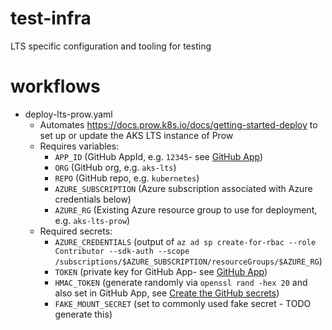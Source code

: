 # test-infra
LTS specific configuration and tooling for testing

# workflows

* deploy-lts-prow.yaml
  * Automates https://docs.prow.k8s.io/docs/getting-started-deploy to set up or update the AKS LTS instance of Prow
  * Requires variables:
    - `APP_ID`  (GitHub AppId, e.g. `12345`- see [GitHub App](https://docs.prow.k8s.io/docs/getting-started-deploy/#github-app))
    - `ORG` (GitHub org, e.g. `aks-lts`)
    - `REPO` (GitHub repo, e.g. `kubernetes`)
    - `AZURE_SUBSCRIPTION` (Azure subscription associated with Azure credentials below)
    - `AZURE_RG` (Existing Azure resource group to use for deployment, e.g. `aks-lts-prow`)
  * Required secrets:
    - `AZURE_CREDENTIALS` (output of `az ad sp create-for-rbac --role Contributor --sdk-auth --scope /subscriptions/$AZURE_SUBSCRIPTION/resourceGroups/$AZURE_RG`)
    - `TOKEN` (private key for GitHub App- see [GitHub App](https://docs.prow.k8s.io/docs/getting-started-deploy/#github-app))
    - `HMAC_TOKEN` (generate randomly via `openssl rand -hex 20` and also set in GitHub App, see [Create the GitHub secrets](https://docs.prow.k8s.io/docs/getting-started-deploy/#create-the-github-secrets))
    - `FAKE_MOUNT_SECRET` (set to commonly used fake secret - TODO generate this)
